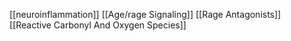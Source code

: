 [[neuroinflammation]]
[[Age/rage Signaling]]
[[Rage Antagonists]]
[[Reactive Carbonyl And Oxygen Species]]
